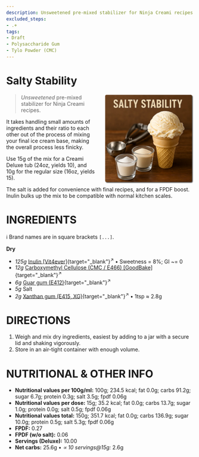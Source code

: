 ```yaml
---
description: Unsweetened pre-mixed stabilizer for Ninja Creami recipes.
excluded_steps:
- .+
tags:
- Draft
- Polysaccharide Gum
- Tylo Powder (CMC)
---
```

# Salty Stability
<img style="float: right; margin-left: 1.5em;" width=240 alt="Logo" src="logo-salty-stability.webp" />

> *Unsweetened* pre-mixed stabilizer for Ninja Creami recipes.

It takes handling small amounts of ingredients and their ratio to each other
out of the process of mixing your final ice cream base,
making the overall process less finicky.

Use 15g of the mix for a Creami Deluxe tub (24oz, yields 10),
and 10g for the regular size (16oz, yields 15).

The salt is added for convenience with final recipes,
and for a FPDF boost. Inulin bulks up the mix to be compatible with normal kitchen scales.

# INGREDIENTS

ℹ️ Brand names are in square brackets `[...]`.

**Dry**

  - _125g_ [Inulin \[Vit4ever\]](/ice-creamery/info/ingredients/#inulin){target="_blank"}<sup>↗</sup> • Sweetness = 8%; GI ~= 0
  - _12g_ [Carboxymethyl Cellulose (CMC / E466) \[GoodBake\]](/ice-creamery/info/ingredients/#carboxymethyl-cellulose-cmc-e466){target="_blank"}<sup>↗</sup>
  - _6g_ [Guar gum (E412)](/ice-creamery/info/ingredients/#guar-gum-e412){target="_blank"}<sup>↗</sup>
  - _5g_ Salt
  - _2g_ [Xanthan gum (E415, XG)](/ice-creamery/info/ingredients/#xanthan-gum-xg-e415){target="_blank"}<sup>↗</sup> • 1tsp ≈ 2.8g

# DIRECTIONS

 1. Weigh and mix dry ingredients, easiest by adding to a jar with a secure lid and shaking vigorously.
 1. Store in an air-tight container with enough volume.

# NUTRITIONAL & OTHER INFO
- **Nutritional values per 100g/ml:** 100g; 234.5 kcal; fat 0.0g; carbs 91.2g; sugar 6.7g; protein 0.3g; salt 3.5g; fpdf 0.06g
- **Nutritional values per dose:** 15g; 35.2 kcal; fat 0.0g; carbs 13.7g; sugar 1.0g; protein 0.0g; salt 0.5g; fpdf 0.06g
- **Nutritional values total:** 150g; 351.7 kcal; fat 0.0g; carbs 136.9g; sugar 10.0g; protein 0.5g; salt 5.3g; fpdf 0.06g
- **FPDF:** 0.27
- **FPDF (w/o salt):** 0.06
- **Servings (Deluxe):** 10.00
- **Net carbs:** 25.6g • *∝ 10 servings@15g:* 2.6g
